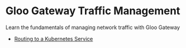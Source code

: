 # Gloo Gateway Traffic Management
Learn the fundamentals of managing network traffic with Gloo Gateway

* [Routing to a Kubernetes Service](./routing-to-a-kubernetes-service)